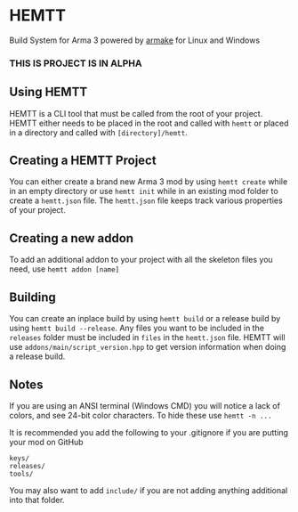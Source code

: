 # HEMTT
Build System for Arma 3 powered by [armake](https://github.com/KoffeinFlummi/armake) for Linux and Windows

### THIS IS PROJECT IS IN ALPHA

## Using HEMTT
HEMTT is a CLI tool that must be called from the root of your project. HEMTT either needs to be placed in the root and called with `hemtt` or placed in a directory and called with `[directory]/hemtt`.

## Creating a HEMTT Project

You can either create a brand new Arma 3 mod by using `hemtt create` while in an empty directory or use `hemtt init` while in an existing mod folder to create a `hemtt.json` file.
The `hemtt.json` file keeps track various properties of your project.

## Creating a new addon

To add an additional addon to your project with all the skeleton files you need, use `hemtt addon [name]`

## Building

You can create an inplace build by using `hemtt build` or a release build by using `hemtt build --release`.
Any files you want to be included in the `releases` folder must be included in `files` in the `hemtt.json` file.
HEMTT will use `addons/main/script_version.hpp` to get version information when doing a release build.

## Notes
If you are using an ANSI terminal (Windows CMD) you will notice a lack of colors, and see 24-bit color characters. To hide these use `hemtt -n ...`

It is recommended you add the following to your .gitignore if you are putting your mod on GitHub
```
keys/
releases/
tools/
```

You may also want to add `include/` if you are not adding anything additional into that folder.
